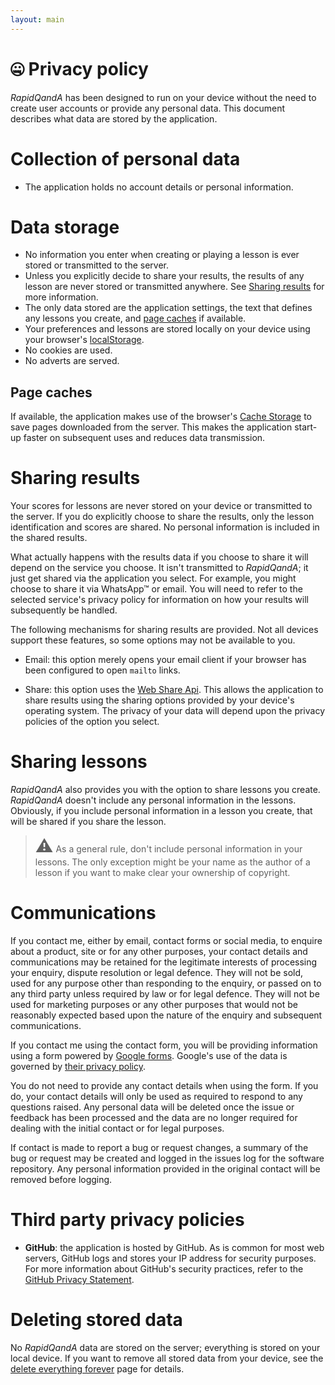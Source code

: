 ```yaml
---
layout: main
---
```


# 🤐 Privacy policy

_RapidQandA_ has been designed to run on your device without the need to
create user accounts or provide any personal data. This document describes what
data are stored by the application.

# Collection of personal data

- The application holds no account details or personal information.

# Data storage

- No information you enter when creating or playing a lesson is ever stored or
  transmitted to the server.
- Unless you explicitly decide to share your results, the results of any lesson
  are never stored or transmitted anywhere. See
  [Sharing results](#sharing-results) for more information.
- The only data stored are the application settings, the text that defines any
  lessons you create, and [page caches](#page-caches) if available.
- Your preferences and lessons are stored locally on your device using your
  browser's
  [localStorage](https://developer.mozilla.org/en-US/docs/Web/API/Web_Storage_API).
- No cookies are used.
- No adverts are served.

## Page caches

If available, the application makes use of the browser's
[Cache Storage](https://developer.mozilla.org/en-US/docs/Web/API/CacheStorage)
to save pages downloaded from the server. This makes the application start-up
faster on subsequent uses and reduces data transmission.

# Sharing results

Your scores for lessons are never stored on your device or transmitted to
the server. If you do explicitly choose to share the results, only the lesson identification and scores are shared. No
personal information is included in the shared results.

What actually happens with the results data if you choose to share it will depend on the
service you choose. It isn't transmitted to _RapidQandA_; it just get shared via the application you select. For example, you might choose to share it via WhatsApp&#8482; or email. You will need to refer to the selected service's privacy
policy for information on how your results will subsequently be handled.

The following mechanisms for sharing results are provided. Not all devices
support these features, so some options may not be available to you.

- Email: this option merely opens your email client if your browser has been
  configured to open `mailto` links.

- Share: this option uses the
  [Web Share Api](https://developer.mozilla.org/en-US/docs/Web/API/Web_Share_API).
  This allows the application to share results using the sharing options provided
  by your device's operating system. The privacy of your data will depend upon
  the privacy policies of the option you select.

# Sharing lessons

_RapidQandA_ also provides you with the option to share lessons you create. _RapidQandA_ doesn't include any personal information in the lessons. Obviously, if you include personal information in a lesson you create, that will be shared if you share the lesson.

> <span style="font-style: normal; font-size:2em;">⚠️</span> As a general rule, don't include personal information in your lessons. The only exception might be your name as the author of a lesson if you want to make clear your ownership of copyright.

# Communications

If you contact me, either by email, contact forms or social media, to enquire about a product, site or for any other purposes, your contact details and communications may be retained for the legitimate interests of processing your enquiry, dispute resolution or legal defence. They will not be sold, used for any purpose other than responding to the enquiry, or passed on to any third party unless required by law or for legal defence. They will not be used for marketing purposes or any other purposes that would not be reasonably expected based upon the nature of the enquiry and subsequent communications.

If you contact me using the contact form, you will be providing information using a form powered by [Google forms](https://www.google.com/forms/about/?utm_source=product&utm_medium=forms_logo&utm_campaign=forms). Google's use of the data is governed by [their privacy policy](https://policies.google.com/privacy).

You do not need to provide any contact details when using the form. If you do, your contact details will only be used as required to respond to any questions raised. Any personal data will be deleted once the issue or feedback has been processed and the data are no longer required for dealing with the initial contact or for legal purposes.

If contact is made to report a bug or request changes, a summary of the bug or request may be created and logged in the issues log for the software repository. Any personal information provided in the original contact will be removed before logging.

# Third party privacy policies

- **GitHub**: the application is hosted by GitHub. As is common for most web servers, GitHub
  logs and stores your IP address for security purposes. For more information
  about GitHub's security practices, refer to the
  [GitHub Privacy Statement](https://docs.github.com/en/site-policy/privacy-policies/github-privacy-statement).

# Deleting stored data

No _RapidQandA_ data are stored on the server; everything is stored on your local device. If
you want to remove all stored data from your device, see the [delete everything forever](./deletion-tool.md) page for details.
